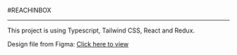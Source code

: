 #REACHINBOX

---

This project is using Typescript, Tailwind CSS, React and Redux.

Design file from Figma: [Click here to view](https://www.figma.com/design/uECxqvFhEx9dn4ZuO7wqmu/Reachinbox-Assignment?node-id=0-1&t=bPv6mNJnCdO4qHfa-0 "Figma")
